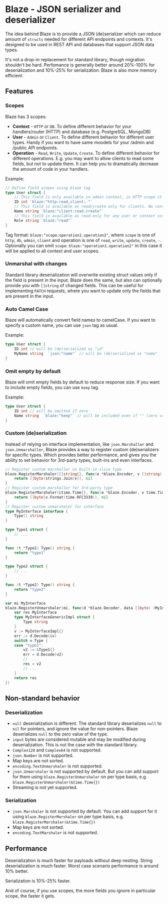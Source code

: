 # Blaze - JSON serializer and deserializer

The idea behind Blaze is to provide a JSON (de)serializer which can reduce amount of `structs` needed for different API endpoints and contexts. It's designed to be used in REST API and databases that support JSON data types.

It's not a drop-in replacement for standard library, though migration shouldn't be hard. Perfomance is generally better around 20%-100% for deserialization and 10%-25% for serialization. Blaze is also more memory efficient.

## Features

### Scopes

Blaze has 3 scopes:

- **Context** - `HTTP` or `DB`. To define different behavior for your handlers/router (HTTP) and database (e.g. PostgreSQL, MongoDB)
- **User** - `Admin` or `Client`. To define different behavior for different user types. Handy if you want to have same moodels for your /admin and /public API endpoints.
- **Operation** - `Read`, `Write`, `Update`, `Create`. To define different behavior for different operations. E.g. you may want to allow clients to read some fields, but not to update them. It can help you to dramatically decrease the amount of code in your handlers.

Example:

```go
// Define field scopes using blaze tag
type User struct {
    // This field is only available in admin context, in HTTP scope it's read only, in DB scope - no restrictions
    ID int `blaze:"http:read,client:-"`
    // This field is available as read/create only for clients. No context specific restrictions. No admin restrictions.
    Name string `blaze:"client:read.create"`
    // This field is available as read-only for any user or context scope.
    Role string `blaze:"read"`
}
```

Tag format: `blaze:"scope:operation1.operation2"`, where `scope` is one of `http`, `db`, `admin`, `client` and operation is one of `read`, `write`, `update`, `create`, `-`. Optionally you can omit `scope`: `blaze:"operation1.operation2"` in this case it will be applied to all context and user scopes.

### Unmarshal with changes

Standard library deserialization will overwrite existing struct values only if the field is present in the input. Blaze does the same, but also can optionally provide you with `[]string` of changed fields. This can be useful for implementing `PATCH` requests, where you want to update only the fields that are present in the input.

### Auto Camel Case

Blaze will automatically convert field names to camelCase. If you want to specify a custom name, you can use `json` tag as usual.

Example:

```go
type User struct {
    ID int // will be (de)serialized as "id"
    MyName string  `json:"name"` // will be (de)serialized as "name"
}
```

### Omit empty by default

Blaze will omit empty fields by default to reduce response size. If you want to include empty fields, you can use `keep` tag.

Example:

```go
type User struct {
    ID int // will be omitted if zero
    Name string  `blaze:"keep"` // will be included even if "" (zero value)
}

```

### Custom (de)serialization

Instead of relying on interface implementation, like `json.Marshaller` and `json.Unmarshaller`, Blaze provides a way to register custom (de)serializers for specific types. Which provides better performance, and gives you the ability to set behavior for 3rd-party types, built-ins and even interfaces.

```go
// Register custom marshaller on built-in slice type
blaze.RegisterMarshaler([]string{}, func(e *blaze.Encoder, v []string) ([]byte, error) {
    return []byte(strings.Join(v)), nil
}
// Register custom marshaller for 3rd-party type
blaze.RegisterMarshaler(&time.Time{}, func(e *blaze.Encoder, v time.Time) ([]byte, error) {
    return []byte(v.Format(time.RFC3339)), nil
}
// Register custom unmarshaler for interface
type MyInterface interface {
    Type() string
}

type Type1 struct {
    // ...
}

func (t *Type1) Type() string {
    return "type1"
}

type Type2 struct {
    // ...
}

func (t *Type2) Type() string {
    return "type2"
}

var mi MyInterface
blaze.RegisterUnmarshaler(mi, func(d *blaze.Decoder, data []byte) (MyInterface, error) {
    var res MyInterface
    type MyInterfaceGenericImpl struct {
        Type string
    }
    v := MyInterfaceImpl{}
    err := d.Decode(&v)
    switch v.Type {
    case "type1":
        v2 := &Type1{}
        err = d.Decode(v2)
        // ...
        res = v2
        // ...
    }
    return res
})
```

## Non-standard behavior

### Deserialization

- `null` deserialization is different. The standard library deserializes `null` to `nil` for pointers, and ignore the value for non-pointers. Blaze deserializes `null` to the zero value of the type.
- `input` bytes are considered mutable and may be modified during deserialization. This is not the case with the standard library.
- `Complex128` and `Complex64` is not supported.
- `json.Number` is not supported.
- Map keys are not sorted.
- `encoding.TextUnmarshaler` is not supported.
- `json.Unmarshaler` is not supported by default. But you can add support for them using `blaze.RegisterUnmarshaler` on per type basis, e.g. `blaze.RegisterUnmarshaler(&time.Time{})`
- Streaming is not yet supported.

### Serialization

- `json.Marshaler` is not supported by default. You can add support for it using `blaze.RegisterMarshaler` on per type basis, e.g. `blaze.RegisterMarshaler(&time.Time{})`
- Map keys are not sorted.
- `encoding.TextMarshaler` is not supported.

## Performance

Deserialization is much faster for payloads without deep nesting. String deserialization is much faster. Worst case scenario performance is around 10% better.

Serialization is 10%-25% faster.

And of course, if you use scopes, the more fields you ignore in particular scope, the faster it gets.
